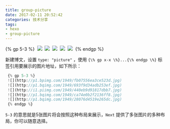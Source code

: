 ```yaml
---
title: group-picture
date: 2017-02-11 20:52:42
categories: 技术分享
tags:
- hexo 
- group-picture
---
```

{% gp 5-3 %}
 ![](http://notes.iissnan.com/uploads/group-pics/menu-restaurant-vintage-tab.jpg)
 ![](http://notes.iissnan.com/uploads/group-pics/esWWGbF.jpg)
 ![](http://i1.piimg.com/1949/440eb9d91817dbb7.jpg)
 ![](http://p1.bqimg.com/1949/ca74e0b2f2136ff8.jpg)
 ![](http://p1.bqimg.com/1949/28076d4519e265dc.jpg)
 {% endgp %}

<!--more-->
新建博文，设置 `type: "picture"` ，使用 `{\% gp x-x \%}...{\% endgp \%}` 标签引用要展示的图片地址，如下所示：

```javascript
 {% gp 5-3 %}
 ![](http://p1.bpimg.com/1949/fb07556ea3ce523d.jpg)
 ![](http://p1.bqimg.com/1949/693f9d34adb253ef.jpg)
 ![](http://i1.piimg.com/1949/440eb9d91817dbb7.jpg)
 ![](http://p1.bqimg.com/1949/ca74e0b2f2136ff8.jpg)
 ![](http://p1.bqimg.com/1949/28076d4519e265dc.jpg)
 {% endgp %}
```

`5-3` 的意思就是5张图片将会按照这种布局来展示，`Next` 提供了多张图片的多种布局，你可以随意选择。

